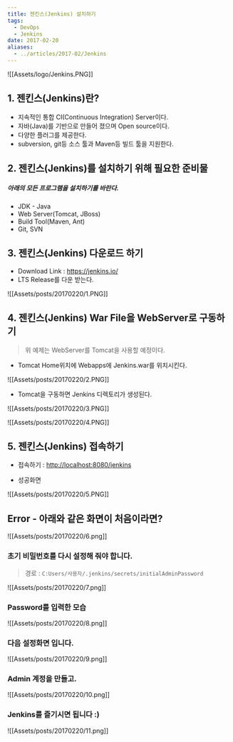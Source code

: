 ```yaml
---
title: 젠킨스(Jenkins) 설치하기
tags:
  - DevOps
  - Jenkins
date: 2017-02-20
aliases: 
  - ../articles/2017-02/Jenkins
---
```


![[Assets/logo/Jenkins.PNG]]

## 1. 젠킨스(Jenkins)란?
- 지속적인 통합 CI(Continuous Integration) Server이다.
- 자바(Java)를 기반으로 만들어 졌으며 Open source이다.
- 다양한 플러그를 제공한다.
- subversion, git등 소스 툴과 Maven등 빌드 툴을 지원한다.

## 2. 젠킨스(Jenkins)를 설치하기 위해 필요한 준비물
##### *아래의 모든 프로그램을 설치하기를 바란다.*
- JDK - Java
- Web Server(Tomcat, JBoss)
- Build Tool(Maven, Ant)
- Git, SVN

## 3. 젠킨스(Jenkins) 다운로드 하기
- Download Link : <https://jenkins.io/>
- LTS Release를 다운 받는다.

![[Assets/posts/20170220/1.PNG]]

## 4. 젠킨스(Jenkins) War File을 WebServer로 구동하기

> 위 예제는 WebServer를 Tomcat을 사용할 예정이다.

- Tomcat Home위치에 Webapps에 Jenkins.war를 위치시킨다.

![[Assets/posts/20170220/2.PNG]]

- Tomcat을 구동하면 Jenkins 디렉토리가 생성된다.

![[Assets/posts/20170220/3.PNG]]

![[Assets/posts/20170220/4.PNG]]

## 5. 젠킨스(Jenkins) 접속하기

- 접속하기 : <http://localhost:8080/jenkins>

- 성공화면

![[Assets/posts/20170220/5.PNG]]

## Error - 아래와 같은 화면이 처음이라면?
![[Assets/posts/20170220/6.png]]

### 초기 비밀번호를 다시 설정해 줘야 합니다.
> 경로 : `C:Users/사용자/.jenkins/secrets/initialAdminPassword`

![[Assets/posts/20170220/7.png]]

### Password를 입력한 모습
![[Assets/posts/20170220/8.png]]

### 다음 설정화면 입니다.
![[Assets/posts/20170220/9.png]]

### Admin 계정을 만들고.
![[Assets/posts/20170220/10.png]]

### Jenkins를 즐기시면 됩니다 :)
![[Assets/posts/20170220/11.png]]
